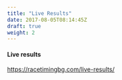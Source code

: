 ```yaml
---
title: "Live Results"
date: 2017-08-05T08:14:45Z
draft: true
weight: 2
---
```

#### Live results
https://racetimingbg.com/live-results/
